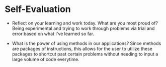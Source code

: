 # Self-Evaluation

- Reflect on your learning and work today. What are you most proud of?
Being experimental and trying to work through problems via trial and error based on what I've learned so far. 

- What is the power of using methods in our applications?
Since methods are packages of instructions, this allows for the user to utilize these packages to shortcut past certain problems without needing to input a large volume of code everytime.